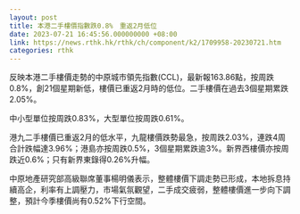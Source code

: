 ```yaml
---
layout: post
title: 本港二手樓價指數跌0.8%　重返2月低位
date: 2023-07-21 16:45:56.000000000 +08:00
link: https://news.rthk.hk/rthk/ch/component/k2/1709958-20230721.htm
categories: rthk
---
```


反映本港二手樓價走勢的中原城市領先指數(CCL)，最新報163.86點，按周跌0.8%，創21個星期新低，樓價已重返2月時的低位。二手樓價在過去3個星期累跌2.05%。

中小型單位按周跌0.83%，大型單位按周跌0.61%。

港九二手樓價已重返2月的低水平，九龍樓價跌勢最急，按周跌2.03%，連跌4周合計跌幅達3.96%；港島亦按周跌0.5%，3個星期累跌逾3%。新界西樓價亦按周跌近0.6%；只有新界東錄得0.26%升幅。

中原地產研究部高級聯席董事楊明儀表示，整體樓價下調走勢已形成，本地拆息持續高企，利率有上調壓力，市場氣氛觀望，二手成交疲弱，整體樓價進一步向下調整，預計今季樓價尚有0.52%下行空間。
